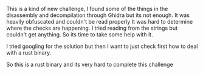 
This is a kind of new challenge, I found some of the things in the disassembly and decompilation through Ghidra but its not enough.
It was heavily obfuscated and couldn't be read properly
It was hard to determine where the checks are happening.
I tried reading from the strings but couldn't get anything.
So its time to take some help with it.

I tried googling for the solution but then I want to just check first how to deal with a rust binary.

So this is a rust binary and its very hard to complete this challenge
